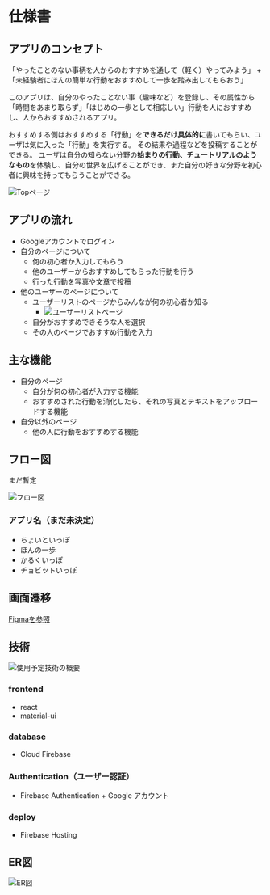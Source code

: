 # 仕様書
## アプリのコンセプト
「やったことのない事柄を人からのおすすめを通して（軽く）やってみよう」 + 「未経験者にほんの簡単な行動をおすすめして一歩を踏み出してもらおう」

このアプリは、自分のやったことない事（趣味など）を登録し、その属性から「時間をあまり取らず」「はじめの一歩として相応しい」行動を人におすすめし、人からおすすめされるアプリ。

おすすめする側はおすすめする「行動」を**できるだけ具体的に**書いてもらい、ユーザは気に入った「行動」を実行する。
その結果や過程などを投稿することができる。
ユーザは自分の知らない分野の**始まりの行動、チュートリアルのようなもの**を体験し、自分の世界を広げることができ、また自分の好きな分野を初心者に興味を持ってもらうことができる。

![Topページ](./images/top-page.png)

## アプリの流れ
- Googleアカウントでログイン
- 自分のページについて
    - 何の初心者か入力してもらう
    - 他のユーザーからおすすめしてもらった行動を行う
    - 行った行動を写真や文章で投稿
- 他のユーザーのページについて
    - ユーザーリストのページからみんなが何の初心者か知る
        - ![ユーザーリストページ](./images/user-list-page.png)
    - 自分がおすすめできそうな人を選択
    - その人のページでおすすめ行動を入力

## 主な機能
- 自分のページ
    - 自分が何の初心者が入力する機能
    - おすすめされた行動を消化したら、それの写真とテキストをアップロードする機能
- 自分以外のページ
    - 他の人に行動をおすすめする機能

## フロー図
まだ暫定

![フロー図](./images/flow.png)

### アプリ名（まだ未決定）
- ちょいといっぽ
- ほんの一歩
- かるくいっぽ
- チョビットいっぽ

## 画面遷移
[Figmaを参照](https://www.figma.com/file/rvQ8Gh5RKixeuJxIh8BsHo/%E3%83%97%E3%83%AC%E3%83%A4%E3%83%95Hack-U-team1?node-id=60%3A277)

## 技術
![使用予定技術の概要](./images/technique.jpg)

### frontend
- react
- material-ui

### database
- Cloud Firebase

### Authentication（ユーザー認証）
- Firebase Authentication + Google アカウント

### deploy
- Firebase Hosting

## ER図
![ER図](./images/er.png)
